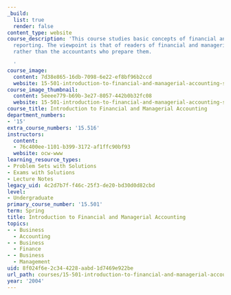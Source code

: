 ```yaml
---
_build:
  list: true
  render: false
content_type: website
course_description: 'This course studies basic concepts of financial and managerial
  reporting. The viewpoint is that of readers of financial and managerial reports
  rather than the accountants who prepare them.

  '
course_image:
  content: 7d38e865-16db-7098-6e22-ef8bf96b2ccd
  website: 15-501-introduction-to-financial-and-managerial-accounting-spring-2004
course_image_thumbnail:
  content: 5eeee779-b69b-3e27-8057-442b0b32fc08
  website: 15-501-introduction-to-financial-and-managerial-accounting-spring-2004
course_title: Introduction to Financial and Managerial Accounting
department_numbers:
- '15'
extra_course_numbers: '15.516'
instructors:
  content:
  - 76c400ee-1101-b399-3172-af1ffc90bf93
  website: ocw-www
learning_resource_types:
- Problem Sets with Solutions
- Exams with Solutions
- Lecture Notes
legacy_uid: 4c2d7b7f-f46c-25f3-de20-bd30d0d82cbd
level:
- Undergraduate
primary_course_number: '15.501'
term: Spring
title: Introduction to Financial and Managerial Accounting
topics:
- - Business
  - Accounting
- - Business
  - Finance
- - Business
  - Management
uid: 8f024f6e-2c34-4228-aabd-1d7469e922be
url_path: courses/15-501-introduction-to-financial-and-managerial-accounting-spring-2004
year: '2004'
---
```

